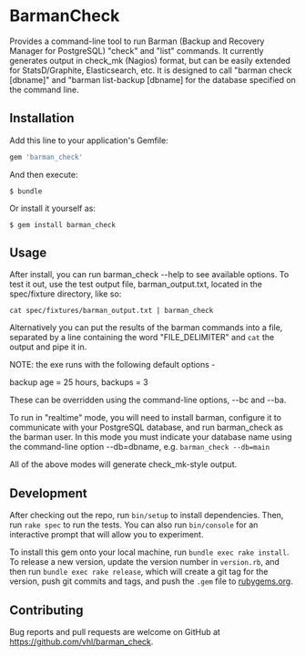 # BarmanCheck

Provides a command-line tool to run Barman (Backup and Recovery Manager for PostgreSQL)
"check" and "list" commands. It currently generates output in check_mk (Nagios) format, but 
can be easily extended for StatsD/Graphite, Elasticsearch, etc.
It is designed to call "barman check [dbname]" and "barman list-backup [dbname] for the database
specified on the command line.

## Installation

Add this line to your application's Gemfile:

```ruby
gem 'barman_check'
```

And then execute:

    $ bundle

Or install it yourself as:

    $ gem install barman_check

## Usage

After install, you can run barman_check --help to see available options. To test it out, use the
test output file, barman_output.txt, located in the spec/fixture directory, like so:

`cat spec/fixtures/barman_output.txt | barman_check`

Alternatively you can put the results of the barman commands into a file, separated by a line 
containing the word "FILE_DELIMITER" and `cat` the output and pipe it in. 
 
NOTE: the exe runs with the following default options -

backup age = 25 hours, backups = 3

These can be overridden using the command-line options, --bc and --ba.

To run in "realtime" mode, you will need to install barman, configure it to communicate
with your PostgreSQL database, and run barman_check as the barman user.
In this mode you must indicate your database name using the command-line
option --db=dbname, e.g. `barman_check --db=main`

All of the above modes will generate check_mk-style output. 


## Development

After checking out the repo, run `bin/setup` to install dependencies. Then, run `rake spec` to run the tests. You can also run `bin/console` for an interactive prompt that will allow you to experiment.

To install this gem onto your local machine, run `bundle exec rake install`. To release a new version, update the version number in `version.rb`, and then run `bundle exec rake release`, which will create a git tag for the version, push git commits and tags, and push the `.gem` file to [rubygems.org](https://rubygems.org).

## Contributing

Bug reports and pull requests are welcome on GitHub at https://github.com/vhl/barman_check.

